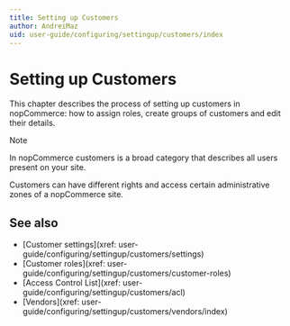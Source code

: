```yaml
---
title: Setting up Customers
author: AndreiMaz
uid: user-guide/configuring/settingup/customers/index
---
```

# Setting up Customers

This chapter describes the process of setting up customers in nopCommerce: how to assign roles, create groups of customers and edit their details.

> [!NOTE]
> In nopCommerce customers is a broad category that describes all users present on your site.

Customers can have different rights and access certain administrative zones of a nopCommerce site.

## See also

- [Customer settings](xref: user-guide/configuring/settingup/customers/settings)
- [Customer roles](xref: user-guide/configuring/settingup/customers/customer-roles)
- [Access Control List](xref: user-guide/configuring/settingup/customers/acl)
- [Vendors](xref: user-guide/configuring/settingup/customers/vendors/index)

